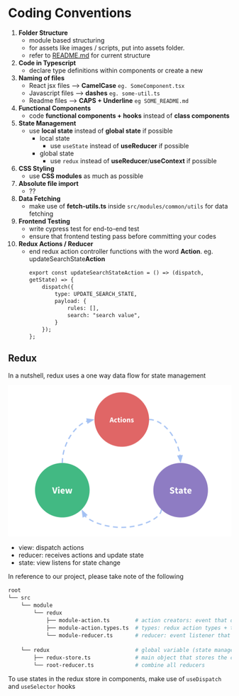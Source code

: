 # Coding Conventions
1. **Folder Structure**
    - module based structuring
    - for assets like images / scripts, put into assets folder.
    - refer to [README.md](../README.md) for current structure
2. **Code in Typescript**
    - declare type definitions within components or create a new 
3. **Naming of files**
    - React jsx files --> **CamelCase** `eg. SomeComponent.tsx`
    - Javascript files --> **dashes** `eg. some-util.ts`
    - Readme files --> **CAPS + Underline** `eg SOME_README.md`
4. **Functional Components**
    - code **functional components + hooks** instead of **class components**
5. **State Management**
    - use **local state** instead of **global state** if possible
        - local state
            - use `useState` instead of **useReducer** if possible
        - global state
            - use `redux` instead of **useReducer**/**useContext** if possible
6. **CSS Styling**
    - use **CSS modules** as much as possible
7. **Absolute file import**
    - ??
8. **Data Fetching**
    - make use of **fetch-utils.ts** inside `src/modules/common/utils` for data fetching
9. **Frontend Testing**
    - write cypress test for end-to-end test
    - ensure that frontend testing pass before committing your codes
10. **Redux Actions / Reducer**
    - end redux action controller functions with the word **Action**. eg. updateSearchState**Action**
        ```
        export const updateSearchStateAction = () => (dispatch, getState) => {
            dispatch({
                type: UPDATE_SEARCH_STATE,
                payload: {
                    rules: [],
                    search: "search value",
                }
            });
        };
        ```


## Redux 

In a nutshell, redux uses a one way data flow for state management

![one-way-data-flow](images/redux-one-way-data-flow.png)

- view: dispatch actions
- reducer: receives actions and update state
- state: view listens for state change

In reference to our project, please take note of the following

```bash
root
└── src
    └── module                             
        └── redux   
            ├── module-action.ts        # action creators: event that describe something happened in the application
            ├── module-action.types.ts  # types: redux action types + typescript type definitions
            └── module-reducer.ts       # reducer: event listener that updates states based on event (action) received
                         
    └── redux                           # global variable (state management)
        ├── redux-store.ts              # main object that stores the current Redux Application State
        └── root-reducer.ts             # combine all reducers
```

To use states in the redux store in components, make use of `useDispatch` and `useSelector` hooks
